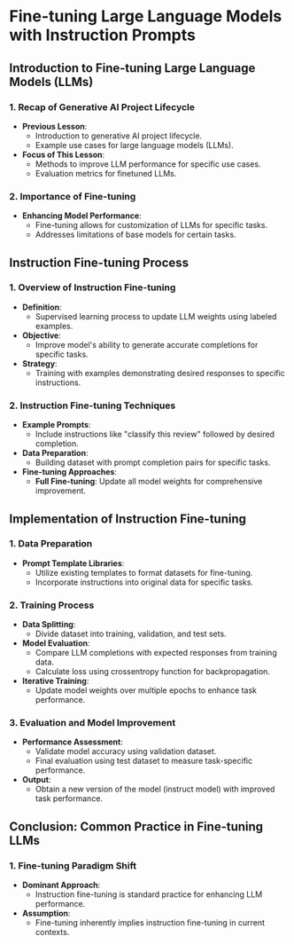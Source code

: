 #  Fine-tuning Large Language Models with Instruction Prompts

## Introduction to Fine-tuning Large Language Models (LLMs)

### 1. Recap of Generative AI Project Lifecycle
- **Previous Lesson**:
  - Introduction to generative AI project lifecycle.
  - Example use cases for large language models (LLMs).
- **Focus of This Lesson**:
  - Methods to improve LLM performance for specific use cases.
  - Evaluation metrics for finetuned LLMs.

### 2. Importance of Fine-tuning
- **Enhancing Model Performance**:
  - Fine-tuning allows for customization of LLMs for specific tasks.
  - Addresses limitations of base models for certain tasks.

## Instruction Fine-tuning Process

### 1. Overview of Instruction Fine-tuning
- **Definition**:
  - Supervised learning process to update LLM weights using labeled examples.
- **Objective**:
  - Improve model's ability to generate accurate completions for specific tasks.
- **Strategy**:
  - Training with examples demonstrating desired responses to specific instructions.

### 2. Instruction Fine-tuning Techniques
- **Example Prompts**:
  - Include instructions like "classify this review" followed by desired completion.
- **Data Preparation**:
  - Building dataset with prompt completion pairs for specific tasks.
- **Fine-tuning Approaches**:
  - **Full Fine-tuning**: Update all model weights for comprehensive improvement.

## Implementation of Instruction Fine-tuning

### 1. Data Preparation
- **Prompt Template Libraries**:
  - Utilize existing templates to format datasets for fine-tuning.
  - Incorporate instructions into original data for specific tasks.

### 2. Training Process
- **Data Splitting**:
  - Divide dataset into training, validation, and test sets.
- **Model Evaluation**:
  - Compare LLM completions with expected responses from training data.
  - Calculate loss using crossentropy function for backpropagation.
- **Iterative Training**:
  - Update model weights over multiple epochs to enhance task performance.

### 3. Evaluation and Model Improvement
- **Performance Assessment**:
  - Validate model accuracy using validation dataset.
  - Final evaluation using test dataset to measure task-specific performance.
- **Output**:
  - Obtain a new version of the model (instruct model) with improved task performance.

## Conclusion: Common Practice in Fine-tuning LLMs

### 1. Fine-tuning Paradigm Shift
- **Dominant Approach**:
  - Instruction fine-tuning is standard practice for enhancing LLM performance.
- **Assumption**:
  - Fine-tuning inherently implies instruction fine-tuning in current contexts.